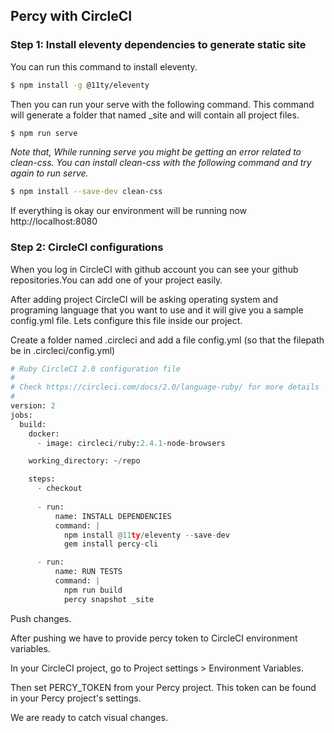 ## Percy with CircleCI

### Step 1: Install eleventy dependencies to generate static site

You can run this command to install eleventy. 
```bash
$ npm install -g @11ty/eleventy
```
Then you can run your serve with the following command. This command will generate a folder that named _site and will contain all project files.
```bash
$ npm run serve
```
*Note that, While running serve you might be getting an error related to clean-css.
You can install clean-css with the following command and try again to run serve.*
```bash
$ npm install --save-dev clean-css 
```

If everything is okay our environment will be running now http://localhost:8080

### Step 2: CircleCI configurations

When you log in CircleCI with github account you can see your github repositories.You can add one of your project easily.

After adding project CircleCI will be asking operating system and programing language that you want to use and 
it will give you a sample config.yml file. Lets configure this file inside our project.

Create a folder named .circleci and add a file config.yml (so that the filepath be in .circleci/config.yml)

```python
# Ruby CircleCI 2.0 configuration file
#
# Check https://circleci.com/docs/2.0/language-ruby/ for more details
#
version: 2
jobs:
  build:
    docker:
      - image: circleci/ruby:2.4.1-node-browsers

    working_directory: ~/repo

    steps:
      - checkout
      
      - run:
          name: INSTALL DEPENDENCIES
          command: |
            npm install @11ty/eleventy --save-dev
            gem install percy-cli

      - run:
          name: RUN TESTS
          command: |
            npm run build
            percy snapshot _site
```

Push changes.

After pushing we have to provide percy token to CircleCI environment variables. 

In your CircleCI project, go to Project settings > Environment Variables.

Then set PERCY_TOKEN from your Percy project. This token can be found in your Percy project's settings.

We are ready to catch visual changes.




